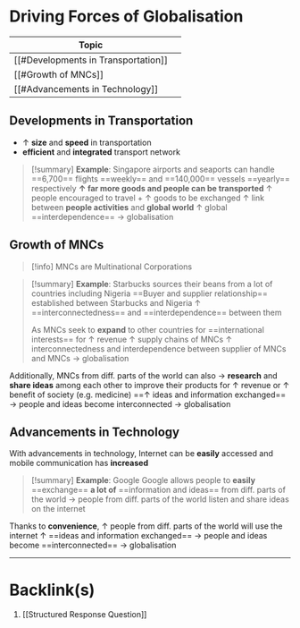 # Driving Forces of Globalisation
| Topic                              |     |
| ---------------------------------- | --- |
| [[#Developments in Transportation]] |     |
| [[#Growth of MNCs]]                 |     |
| [[#Advancements in Technology]]     |     |

## Developments in Transportation
- $\uparrow$ **size** and **speed** in transportation
- **efficient** and **integrated** transport network

>[!summary] **Example**: Singapore airports and seaports can handle ==6,700== flights ==weekly== and ==140,000== vessels ==yearly== respectively
>**$\uparrow$ far more goods and people can be transported**
>$\uparrow$ people encouraged to travel + $\uparrow$ goods to be exchanged
>$\uparrow$ link between **people activities** and **global world**
>$\uparrow$ global ==interdependence==
>$\rightarrow$ globalisation

## Growth of MNCs
>[!info] MNCs are Multinational Corporations

>[!summary] **Example**: Starbucks sources their beans from a lot of countries including Nigeria
>==Buyer and supplier relationship== established between Starbucks and Nigeria
>$\uparrow$ ==interconnectedness== and ==interdependence== between them
>
>As MNCs seek to **expand** to other countries for ==international interests== for $\uparrow$ revenue
>$\uparrow$ supply chains of MNCs
>$\uparrow$ interconnectedness and interdependence between supplier of MNCs and MNCs
>$\rightarrow$ globalisation

Additionally, MNCs from diff. parts of the world can also
$\rightarrow$ **research** and **share ideas** among each other to improve their products for $\uparrow$ revenue or $\uparrow$ benefit of society (e.g. medicine)
==$\uparrow$ ideas and information exchanged==
$\rightarrow$ people and ideas become interconnected
$\rightarrow$ globalisation

## Advancements in Technology
With advancements in technology, Internet can be **easily** accessed and mobile communication has **increased**

>[!summary] **Example**: Google
Google allows people to **easily** ==exchange== **a lot of** ==information and ideas== from diff. parts of the world
$\rightarrow$ people from diff. parts of the world listen and share ideas on the internet

Thanks to **convenience**, $\uparrow$ people from diff. parts of the world will use the internet
$\uparrow$ ==ideas and information exchanged==
$\rightarrow$ people and ideas become ==interconnected==
$\rightarrow$ globalisation

---
# Backlink(s)
1. [[Structured Response Question]]